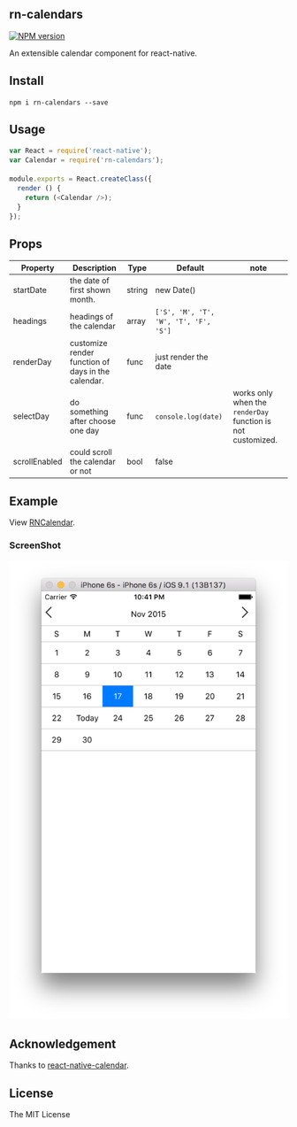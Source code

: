 rn-calendars
---

[![NPM version][npm-image]][npm-url]

[npm-image]: http://img.shields.io/npm/v/rn-calendars.svg?style=flat-square
[npm-url]: http://npmjs.org/package/rn-calendars

An extensible calendar component for react-native.

## Install

```
npm i rn-calendars --save
```

## Usage

```js
var React = require('react-native');
var Calendar = require('rn-calendars');

module.exports = React.createClass({
  render () {
    return (<Calendar />);
  }
});
```

## Props

Property  | Description | Type | Default | note
----------|-------------|------|---------|------
startDate | the date of first shown month. | string | new Date() |
headings  | headings of the calendar | array | `['S', 'M', 'T', 'W', 'T', 'F', 'S']` |
renderDay | customize render function of days in the calendar. | func | just render the date |
selectDay | do something after choose one day | func | `console.log(date)` | works only when the `renderDay` function is not customized.
scrollEnabled | could scroll the calendar or not | bool | false |

## Example

View [RNCalendar](RNCalendar).

### ScreenShot

![screenshot](screenshot.png)

## Acknowledgement

Thanks to [react-native-calendar](https://github.com/christopherdro/react-native-calendar).

## License

The MIT License
